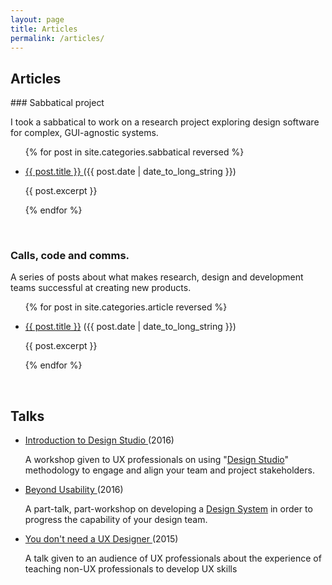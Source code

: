 ```yaml
---
layout: page
title: Articles
permalink: /articles/
---
```


<h2>Articles</h2>
### Sabbatical project
<p>I took a sabbatical to work on a research project exploring design software for complex, GUI-agnostic systems.</p>

<ul>

{% for post in site.categories.sabbatical reversed  %}
    <li>
        <p><span class="pdate"></span></p>
        <p><a href="{{ site.baseurl }}{{ post.url }}">{{ post.title }} </a> ({{ post.date | date_to_long_string }})</p>
        <p>{{ post.excerpt }}</p>
    </li>
{% endfor %}
</ul>
<br/>

### Calls, code and comms.
<p>A series of posts about what makes research, design and development teams successful at creating new products.</p>

<ul>
{% for post in site.categories.article reversed  %}
    <li>
        <p><a href="{{ site.baseurl }}{{ post.url }}">{{ post.title }}</a> ({{ post.date | date_to_long_string }})</p>
        <p>{{ post.excerpt }}</p>
    </li>
{% endfor %}
</ul>
<br/>

<h2>Talks</h2>
<ul>
    <li>
        <p><a href="https://speakerdeck.com/jonny_robots/introduction-to-the-design-studio-methodology" target="_blank">Introduction to Design Studio <i class="fas fa-external-link-alt icon"></i></a> (2016) </p>
        <p>A workshop given to UX professionals on using "<a href="https://methods.18f.gov/discover/design-studio/" target="_blank">Design Studio</a>" methodology to engage and align your team and project stakeholders.</p>
    </li>
    <li>
        <p><a href="https://speakerdeck.com/jonny_robots/beyond-usability" target="_blank">Beyond Usability <i class="fas fa-external-link-alt icon"></i></a> (2016)</p>
        <p>A part-talk, part-workshop on developing a <a href="https://www.invisionapp.com/inside-design/guide-to-design-systems/" target="_blank">Design System</a> in order to progress the capability of your design team.</p>
    </li>
    <li>
        <p><a href="https://speakerdeck.com/jonny_robots/you-dont-need-a-ux-designer" target="_blank">You don't need a UX Designer <i class="fas fa-external-link-alt icon"></i></a> (2015)</p>
        <p>A talk given to an audience of UX professionals about the experience of teaching non-UX professionals to develop UX skills</p>
    </li>
</ul>

